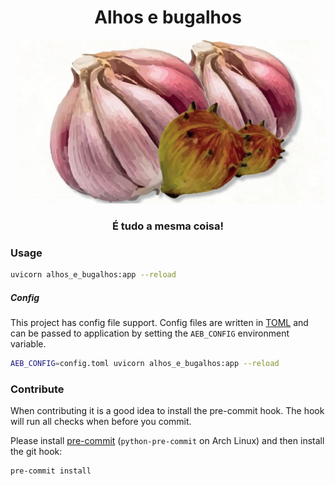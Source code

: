 <h1 align="center">Alhos e bugalhos</h1>
<p align="center"><img alt="logo" src="img/alhos-e-bugalhos.png"/></p>
<h3 align="center">É tudo a mesma coisa!</h3>


### Usage

```sh
uvicorn alhos_e_bugalhos:app --reload
```

##### Config

This project has config file support. Config files are written in
[TOML](https://toml.io) and can be passed to application by setting
the `AEB_CONFIG` environment variable.

```sh
AEB_CONFIG=config.toml uvicorn alhos_e_bugalhos:app --reload
```

### Contribute

When contributing it is a good idea to install the pre-commit hook. The hook
will run all checks when before you commit.

Please install [pre-commit](https://pre-commit.com/) (`python-pre-commit` on
Arch Linux) and then install the git hook:

```
pre-commit install
```
